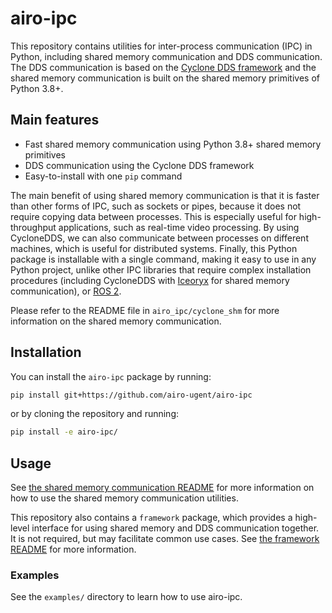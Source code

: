 # airo-ipc

This repository contains utilities for inter-process communication (IPC) in Python, including shared memory
communication and DDS communication.
The DDS communication is based on the [Cyclone DDS framework](https://cyclonedds.io/) and the shared memory
communication is built on the shared memory primitives of Python 3.8+.

## Main features

- Fast shared memory communication using Python 3.8+ shared memory primitives
- DDS communication using the Cyclone DDS framework
- Easy-to-install with one `pip` command

The main benefit of using shared memory communication is that it is faster than other forms of IPC, such as sockets or
pipes, because it does not require copying data between processes. This is especially useful for high-throughput
applications, such as real-time video processing. By using CycloneDDS, we can also communicate between processes on
different machines, which is useful for distributed systems. Finally, this Python package is installable with a single
command, making it easy to use in any Python project, unlike other IPC libraries that require complex installation
procedures (including CycloneDDS with [Iceoryx](https://iceoryx.io/) for shared memory communication),
or [ROS 2](https://ros.org/).

Please refer to the README file in `airo_ipc/cyclone_shm` for more information on the shared memory communication.

## Installation

You can install the `airo-ipc` package by running:

```bash
pip install git+https://github.com/airo-ugent/airo-ipc
```

or by cloning the repository and running:

```bash
pip install -e airo-ipc/
```

## Usage

See [the shared memory communication README](airo_ipc/cyclone_shm/README.md) for more information on how to use the
shared memory communication utilities.

This repository also contains a `framework` package, which provides a high-level interface for using shared memory and
DDS communication together. It is not required, but may facilitate common use cases.
See [the framework README](airo_ipc/framework/README.md) for more information.

### Examples

See the `examples/` directory to learn how to use airo-ipc.

